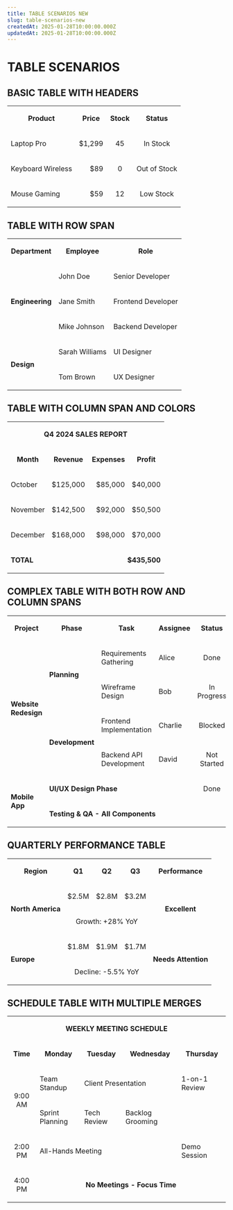 ```yaml
---
title: TABLE SCENARIOS NEW
slug: table-scenarios-new
createdAt: 2025-01-28T10:00:00.000Z
updatedAt: 2025-01-28T10:00:00.000Z
---
```


# TABLE SCENARIOS

## BASIC TABLE WITH HEADERS

<table isTableHeaderOn="true" columnWidths="200,200,200,200">
  <tr>
    <td align="center" darkBackgroundColor="#1E40AF">
      <p><strong>Product</strong></p>
    </td>
    <td align="center" darkBackgroundColor="#1E40AF">
      <p><strong>Price</strong></p>
    </td>
    <td align="center" darkBackgroundColor="#1E40AF">
      <p><strong>Stock</strong></p>
    </td>
    <td align="center" darkBackgroundColor="#1E40AF">
      <p><strong>Status</strong></p>
    </td>
  </tr>
  <tr>
    <td align="left" darkBackgroundColor="#374151">
      <p>Laptop Pro</p>
    </td>
    <td align="right" darkBackgroundColor="#166534">
      <p>$1,299</p>
    </td>
    <td align="center">
      <p>45</p>
    </td>
    <td align="center" lightBackgroundColor="#22C55E" darkBackgroundColor="#14532D">
      <p>In Stock</p>
    </td>
  </tr>
  <tr>
    <td align="left" darkBackgroundColor="#374151">
      <p>Keyboard Wireless</p>
    </td>
    <td align="right" darkBackgroundColor="#991B1B">
      <p>$89</p>
    </td>
    <td align="center">
      <p>0</p>
    </td>
    <td align="center" lightBackgroundColor="#EF4444" darkBackgroundColor="#7F1D1D">
      <p>Out of Stock</p>
    </td>
  </tr>
  <tr>
    <td align="left" darkBackgroundColor="#374151">
      <p>Mouse Gaming</p>
    </td>
    <td align="right" darkBackgroundColor="#C2410C">
      <p>$59</p>
    </td>
    <td align="center">
      <p>12</p>
    </td>
    <td align="center" lightBackgroundColor="#F59E0B" darkBackgroundColor="#9A3412">
      <p>Low Stock</p>
    </td>
  </tr>
</table>

## TABLE WITH ROW SPAN

<table isTableHeaderOn="true" columnWidths="250,250,250">
  <tr>
    <td align="center" darkBackgroundColor="#1E3A8A">
      <p><strong>Department</strong></p>
    </td>
    <td align="center" darkBackgroundColor="#1E3A8A">
      <p><strong>Employee</strong></p>
    </td>
    <td align="center" darkBackgroundColor="#1E3A8A">
      <p><strong>Role</strong></p>
    </td>
  </tr>
  <tr>
    <td align="left" rowSpan="3" lightBackgroundColor="#3B82F6" darkBackgroundColor="#1E3A8A">
      <p><strong>Engineering</strong></p>
    </td>
    <td align="left" darkBackgroundColor="#1F2937">
      <p>John Doe</p>
    </td>
    <td align="left" darkBackgroundColor="#374151">
      <p>Senior Developer</p>
    </td>
  </tr>
  <tr>
    <td align="left" darkBackgroundColor="#1F2937">
      <p>Jane Smith</p>
    </td>
    <td align="left" darkBackgroundColor="#374151">
      <p>Frontend Developer</p>
    </td>
  </tr>
  <tr>
    <td align="left" darkBackgroundColor="#1F2937">
      <p>Mike Johnson</p>
    </td>
    <td align="left" darkBackgroundColor="#374151">
      <p>Backend Developer</p>
    </td>
  </tr>
  <tr>
    <td align="left" rowSpan="2" lightBackgroundColor="#8B5CF6" darkBackgroundColor="#6B21A8">
      <p><strong>Design</strong></p>
    </td>
    <td align="left" darkBackgroundColor="#581C87">
      <p>Sarah Williams</p>
    </td>
    <td align="left" darkBackgroundColor="#7C3AED">
      <p>UI Designer</p>
    </td>
  </tr>
  <tr>
    <td align="left" darkBackgroundColor="#581C87">
      <p>Tom Brown</p>
    </td>
    <td align="left" darkBackgroundColor="#7C3AED">
      <p>UX Designer</p>
    </td>
  </tr>
</table>

## TABLE WITH COLUMN SPAN AND COLORS

<table isTableHeaderOn="true" columnWidths="200,200,200,200">
  <tr>
    <td align="center" colSpan="4" lightBackgroundColor="#10B981" darkBackgroundColor="#14532D">
      <p><strong>Q4 2024 SALES REPORT</strong></p>
    </td>
  </tr>
  <tr>
    <td align="center" darkBackgroundColor="#1E40AF">
      <p><strong>Month</strong></p>
    </td>
    <td align="center" darkBackgroundColor="#1E40AF">
      <p><strong>Revenue</strong></p>
    </td>
    <td align="center" darkBackgroundColor="#1E40AF">
      <p><strong>Expenses</strong></p>
    </td>
    <td align="center" darkBackgroundColor="#1E40AF">
      <p><strong>Profit</strong></p>
    </td>
  </tr>
  <tr>
    <td align="left" darkBackgroundColor="#374151">
      <p>October</p>
    </td>
    <td align="right" lightBackgroundColor="#D1FAE5" darkBackgroundColor="#166534">
      <p>$125,000</p>
    </td>
    <td align="right" lightBackgroundColor="#FEE2E2" darkBackgroundColor="#991B1B">
      <p>$85,000</p>
    </td>
    <td align="right" lightBackgroundColor="#D1FAE5" darkBackgroundColor="#166534">
      <p>$40,000</p>
    </td>
  </tr>
  <tr>
    <td align="left" darkBackgroundColor="#374151">
      <p>November</p>
    </td>
    <td align="right" lightBackgroundColor="#D1FAE5" darkBackgroundColor="#166534">
      <p>$142,500</p>
    </td>
    <td align="right" lightBackgroundColor="#FEE2E2" darkBackgroundColor="#991B1B">
      <p>$92,000</p>
    </td>
    <td align="right" lightBackgroundColor="#D1FAE5" darkBackgroundColor="#166534">
      <p>$50,500</p>
    </td>
  </tr>
  <tr>
    <td align="left" darkBackgroundColor="#374151">
      <p>December</p>
    </td>
    <td align="right" lightBackgroundColor="#D1FAE5" darkBackgroundColor="#166534">
      <p>$168,000</p>
    </td>
    <td align="right" lightBackgroundColor="#FEE2E2" darkBackgroundColor="#991B1B">
      <p>$98,000</p>
    </td>
    <td align="right" lightBackgroundColor="#D1FAE5" darkBackgroundColor="#166534">
      <p>$70,000</p>
    </td>
  </tr>
  <tr>
    <td align="left" lightBackgroundColor="#FEF3C7" darkBackgroundColor="#C2410C">
      <p><strong>TOTAL</strong></p>
    </td>
    <td align="right" colSpan="3" lightBackgroundColor="#FEF3C7" darkBackgroundColor="#C2410C">
      <p><strong>$435,500</strong></p>
    </td>
  </tr>
</table>

## COMPLEX TABLE WITH BOTH ROW AND COLUMN SPANS

<table isTableHeaderOn="true" columnWidths="180,180,180,180,180">
  <tr>
    <td align="center" darkBackgroundColor="#1E3A8A">
      <p><strong>Project</strong></p>
    </td>
    <td align="center" darkBackgroundColor="#1E3A8A">
      <p><strong>Phase</strong></p>
    </td>
    <td align="center" darkBackgroundColor="#1E3A8A">
      <p><strong>Task</strong></p>
    </td>
    <td align="center" darkBackgroundColor="#1E3A8A">
      <p><strong>Assignee</strong></p>
    </td>
    <td align="center" darkBackgroundColor="#1E3A8A">
      <p><strong>Status</strong></p>
    </td>
  </tr>
  <tr>
    <td align="left" rowSpan="4" lightBackgroundColor="#60A5FA" darkBackgroundColor="#1E3A8A">
      <p><strong>Website Redesign</strong></p>
    </td>
    <td align="left" rowSpan="2" lightBackgroundColor="#A78BFA" darkBackgroundColor="#6B21A8">
      <p><strong>Planning</strong></p>
    </td>
    <td align="left" darkBackgroundColor="#374151">
      <p>Requirements Gathering</p>
    </td>
    <td align="left" darkBackgroundColor="#1F2937">
      <p>Alice</p>
    </td>
    <td align="center" lightBackgroundColor="#22C55E" darkBackgroundColor="#14532D">
      <p>Done</p>
    </td>
  </tr>
  <tr>
    <td align="left" darkBackgroundColor="#374151">
      <p>Wireframe Design</p>
    </td>
    <td align="left" darkBackgroundColor="#1F2937">
      <p>Bob</p>
    </td>
    <td align="center" lightBackgroundColor="#F59E0B" darkBackgroundColor="#9A3412">
      <p>In Progress</p>
    </td>
  </tr>
  <tr>
    <td align="left" rowSpan="2" lightBackgroundColor="#34D399" darkBackgroundColor="#14532D">
      <p><strong>Development</strong></p>
    </td>
    <td align="left" darkBackgroundColor="#374151">
      <p>Frontend Implementation</p>
    </td>
    <td align="left" darkBackgroundColor="#1F2937">
      <p>Charlie</p>
    </td>
    <td align="center" lightBackgroundColor="#EF4444" darkBackgroundColor="#7F1D1D">
      <p>Blocked</p>
    </td>
  </tr>
  <tr>
    <td align="left" darkBackgroundColor="#374151">
      <p>Backend API Development</p>
    </td>
    <td align="left" darkBackgroundColor="#1F2937">
      <p>David</p>
    </td>
    <td align="center" lightBackgroundColor="#3B82F6" darkBackgroundColor="#1E40AF">
      <p>Not Started</p>
    </td>
  </tr>
  <tr>
    <td align="left" rowSpan="2" lightBackgroundColor="#F472B6" darkBackgroundColor="#9F1239">
      <p><strong>Mobile App</strong></p>
    </td>
    <td align="left" colSpan="3" lightBackgroundColor="#FCD34D" darkBackgroundColor="#C2410C">
      <p><strong>UI/UX Design Phase</strong></p>
    </td>
    <td align="center" lightBackgroundColor="#22C55E" darkBackgroundColor="#14532D">
      <p>Done</p>
    </td>
  </tr>
  <tr>
    <td align="left" colSpan="4" lightBackgroundColor="#FB7185" darkBackgroundColor="#9F1239">
      <p><strong>Testing & QA - All Components</strong></p>
    </td>
  </tr>
</table>

## QUARTERLY PERFORMANCE TABLE

<table isTableHeaderOn="true" columnWidths="150,150,150,150,200">
  <tr>
    <td align="center" darkBackgroundColor="#1E40AF">
      <p><strong>Region</strong></p>
    </td>
    <td align="center" darkBackgroundColor="#1E40AF">
      <p><strong>Q1</strong></p>
    </td>
    <td align="center" darkBackgroundColor="#1E40AF">
      <p><strong>Q2</strong></p>
    </td>
    <td align="center" darkBackgroundColor="#1E40AF">
      <p><strong>Q3</strong></p>
    </td>
    <td align="center" darkBackgroundColor="#1E40AF">
      <p><strong>Performance</strong></p>
    </td>
  </tr>
  <tr>
    <td align="left" rowSpan="2" lightBackgroundColor="#6366F1" darkBackgroundColor="#1E3A8A">
      <p><strong>North America</strong></p>
    </td>
    <td align="right" lightBackgroundColor="#FEF3C7" darkBackgroundColor="#C2410C">
      <p>$2.5M</p>
    </td>
    <td align="right" lightBackgroundColor="#FEF3C7" darkBackgroundColor="#C2410C">
      <p>$2.8M</p>
    </td>
    <td align="right" lightBackgroundColor="#D1FAE5" darkBackgroundColor="#166534">
      <p>$3.2M</p>
    </td>
    <td align="center" rowSpan="2" lightBackgroundColor="#22C55E" darkBackgroundColor="#14532D">
      <p><strong>Excellent</strong></p>
    </td>
  </tr>
  <tr>
    <td align="center" colSpan="3" lightBackgroundColor="#E0E7FF" darkBackgroundColor="#3730A3">
      <p>Growth: +28% YoY</p>
    </td>
  </tr>
  <tr>
    <td align="left" rowSpan="2" lightBackgroundColor="#8B5CF6" darkBackgroundColor="#6B21A8">
      <p><strong>Europe</strong></p>
    </td>
    <td align="right" lightBackgroundColor="#FEF3C7" darkBackgroundColor="#C2410C">
      <p>$1.8M</p>
    </td>
    <td align="right" lightBackgroundColor="#FEF3C7" darkBackgroundColor="#C2410C">
      <p>$1.9M</p>
    </td>
    <td align="right" lightBackgroundColor="#FEE2E2" darkBackgroundColor="#991B1B">
      <p>$1.7M</p>
    </td>
    <td align="center" rowSpan="2" lightBackgroundColor="#F59E0B" darkBackgroundColor="#9A3412">
      <p><strong>Needs Attention</strong></p>
    </td>
  </tr>
  <tr>
    <td align="center" colSpan="3" lightBackgroundColor="#FEE2E2" darkBackgroundColor="#7F1D1D">
      <p>Decline: -5.5% YoY</p>
    </td>
  </tr>
</table>

## SCHEDULE TABLE WITH MULTIPLE MERGES

<table isTableHeaderOn="true" columnWidths="200,150,150,150,150">
  <tr>
    <td align="center" colSpan="5" lightBackgroundColor="#0EA5E9" darkBackgroundColor="#0C4A6E">
      <p><strong>WEEKLY MEETING SCHEDULE</strong></p>
    </td>
  </tr>
  <tr>
    <td align="center" darkBackgroundColor="#1E40AF">
      <p><strong>Time</strong></p>
    </td>
    <td align="center" darkBackgroundColor="#1E40AF">
      <p><strong>Monday</strong></p>
    </td>
    <td align="center" darkBackgroundColor="#1E40AF">
      <p><strong>Tuesday</strong></p>
    </td>
    <td align="center" darkBackgroundColor="#1E40AF">
      <p><strong>Wednesday</strong></p>
    </td>
    <td align="center" darkBackgroundColor="#1E40AF">
      <p><strong>Thursday</strong></p>
    </td>
  </tr>
  <tr>
    <td align="center" rowSpan="2" lightBackgroundColor="#F3F4F6" darkBackgroundColor="#374151">
      <p>9:00 AM</p>
    </td>
    <td align="left" lightBackgroundColor="#DBEAFE" darkBackgroundColor="#1E40AF">
      <p>Team Standup</p>
    </td>
    <td align="left" colSpan="2" lightBackgroundColor="#D1FAE5" darkBackgroundColor="#14532D">
      <p>Client Presentation</p>
    </td>
    <td align="left" lightBackgroundColor="#FCE7F3" darkBackgroundColor="#9F1239">
      <p>1-on-1 Review</p>
    </td>
  </tr>
  <tr>
    <td align="left" lightBackgroundColor="#FEF3C7" darkBackgroundColor="#C2410C">
      <p>Sprint Planning</p>
    </td>
    <td align="left" lightBackgroundColor="#E0E7FF" darkBackgroundColor="#3730A3">
      <p>Tech Review</p>
    </td>
    <td align="left" lightBackgroundColor="#FEF3C7" darkBackgroundColor="#C2410C">
      <p>Backlog Grooming</p>
    </td>
  </tr>
  <tr>
    <td align="center" lightBackgroundColor="#F3F4F6" darkBackgroundColor="#374151">
      <p>2:00 PM</p>
    </td>
    <td align="left" colSpan="3" lightBackgroundColor="#FEE2E2" darkBackgroundColor="#991B1B">
      <p>All-Hands Meeting</p>
    </td>
    <td align="left" lightBackgroundColor="#FCD34D" darkBackgroundColor="#9A3412">
      <p>Demo Session</p>
    </td>
  </tr>
  <tr>
    <td align="center" lightBackgroundColor="#F3F4F6" darkBackgroundColor="#374151">
      <p>4:00 PM</p>
    </td>
    <td align="center" colSpan="4" lightBackgroundColor="#ECFDF5" darkBackgroundColor="#14532D">
      <p><strong>No Meetings - Focus Time</strong></p>
    </td>
  </tr>
</table>
